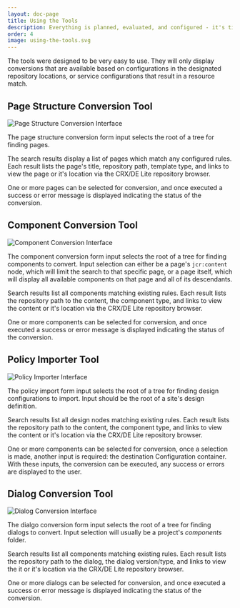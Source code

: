 ```yaml
---
layout: doc-page
title: Using the Tools
description: Everything is planned, evaluated, and configured - it's time to perform the transformations. 
order: 4
image: using-the-tools.svg
---
```


The tools were designed to be very easy to use. They will only display conversions that are available based on configurations in the designated repository locations, or service configurations that result in a resource match.


## Page Structure Conversion Tool

<p class="image">
    <img src="{{ site.baseurl }}/pages/plan-operate/images/page-structure-conversion-tool.png" alt="Page Structure Conversion Interface"/>
</p>


The page structure conversion form input selects the root of a tree for finding pages. 

The search results display a list of pages which match any configured rules. Each result lists the page's title, repository path, template type, and links to view the page or it's location via the CRX/DE Lite repository browser. 

One or more pages can be selected for conversion, and once executed a success or error message is displayed indicating the status of the conversion. 


## Component Conversion Tool

<p class="image">
    <img src="{{ site.baseurl }}/pages/plan-operate/images/component-conversion-tool.png" alt="Component Conversion Interface"/>
</p>

The component conversion form input selects the root of a tree for finding components to convert. Input selection can either be a page's `jcr:content` node, which will limit the search to that specific page, or a page itself, which will display all available components on that page and all of its descendants. 

Search results list all components matching existing rules. Each result lists the repository path to the content, the component type, and links to view the content or it's location via the CRX/DE Lite repository browser. 

One or more components can be selected for conversion, and once executed a success or error message is displayed indicating the status of the conversion. 


## Policy Importer Tool

<p class="image">
    <img src="{{ site.baseurl }}/pages/plan-operate/images/policy-importer-tool.png" alt="Policy Importer Interface"/>
</p>


The policy import form input selects the root of a tree for finding design configurations to import. Input should be the root of a site's design definition.
 
Search results list all design nodes matching existing rules. Each result lists the repository path to the content, the component type, and links to view the content or it's location via the CRX/DE Lite repository browser.

One or more components can be selected for conversion, once a selection is made, another input is required: the destination Configuration container. With these inputs, the conversion can be executed, any success or errors are displayed to the user.


## Dialog Conversion Tool

<p class="image">
    <img src="{{ site.baseurl }}/pages/plan-operate/images/dialog-conversion-tool.png" alt="Dialog Conversion Interface"/>
</p>


The dialgo conversion form input selects the root of a tree for finding dialogs to convert. Input selection will usually be a project's *components* folder. 

Search results list all components matching existing rules. Each result lists the repository path to the dialog, the dialog version/type, and links to view the it or it's location via the CRX/DE Lite repository browser. 

One or more dialogs can be selected for conversion, and once executed a success or error message is displayed indicating the status of the conversion. 

